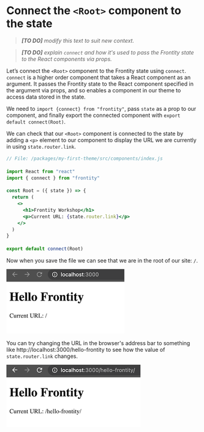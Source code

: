 # Connect the `<Root>` component to the state

> _**[TO DO]** modify this text to suit new context._

> _**[TO DO]** explain `connect` and how it's used to pass the Frontity state to the React components via props._

Let’s connect the `<Root>` component to the Frontity state using `connect`. `connect` is a higher order component that takes a React component as an argument. It passes the Frontity state to the React component specified in the argument via props, and so enables a component in our theme to access data stored in the state.

We need to `import {connect} from "frontity"`, pass `state` as a prop to our component, and finally export the connected component with `export default connect(Root)`.

We can check that our `<Root>` component is connected to the state by adding a `<p>` element to our component to display the URL we are currently in using `state.router.link`.

```jsx
// File: /packages/my-first-theme/src/components/index.js

import React from "react"
import { connect } from "frontity"

const Root = ({ state }) => {
  return (
    <>
      <h1>Frontity Workshop</h1>
      <p>Current URL: {state.router.link}</p>
    </>
  )
}

export default connect(Root)
```

Now when you save the file we can see that we are in the root of our site: `/`.

<p>
  <img alt="Frontity in the browser" src="../assets/part1img5.png">
</p>

You can try changing the URL in the browser's address bar to something like http://localhost:3000/hello-frontity to see how the value of `state.router.link` changes.

<p>
  <img alt="Frontity in the browser" src="../assets/part1img6.png">
</p>
